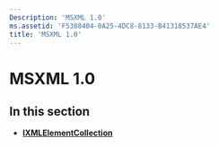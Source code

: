 ```yaml
---
Description: 'MSXML 1.0'
ms.assetid: 'F5388404-0A25-4DC8-8133-B41318537AE4'
title: 'MSXML 1.0'
---
```


# MSXML 1.0

## In this section

-   [**IXMLElementCollection**](ixmlelementcollection.md)

 

 



